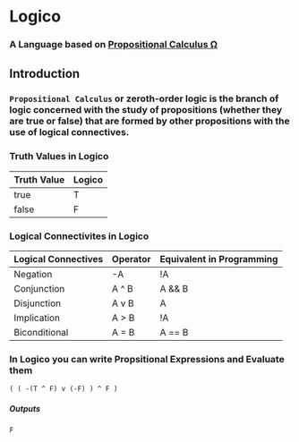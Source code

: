 # Logico
### A Language based on [Propositional Calculus Ω](https://en.wikipedia.org/wiki/Propositional_calculus)

## Introduction 

### `Propositional Calculus` or zeroth-order logic is the branch of logic concerned with the study of propositions (whether they are true or false) that are formed by other propositions with the use of logical connectives.


### Truth Values in Logico
| Truth Value | Logico |
|-------------|--------|
| true        | T      |
| false       | F      |


### Logical Connectivites in Logico
| Logical Connectives  	  | Operator 	| Equivalent in Programming 	|
|------------------------	|----------	|---------------------------	|
| Negation               	| -A       	| !A                        	|
| Conjunction            	| A ^ B    	| A && B                    	|
| Disjunction            	| A v B    	| A || B                    	|
| Implication            	| A > B    	| !A || B                   	|
| Biconditional          	| A = B    	| A == B                    	|


### In Logico you can write Propsitional Expressions and Evaluate them
``` 
( ( -(T ^ F) v (-F) ) ^ F )
```
##### Outputs 
``` F ```
